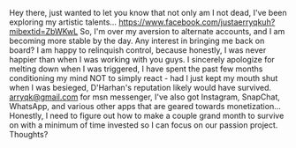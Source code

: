 Hey there, just wanted to let you know that not only am I not dead, I've been exploring my artistic talents...
https://www.facebook.com/justaerryqkuh?mibextid=ZbWKwL
So, I'm over my aversion to alternate accounts, and I am becoming more stable by the day.
Any interest in bringing me back on board?
I am happy to relinquish control, because honestly, I was never happier than when I was working with you guys.
I sincerely apologize for melting down when I was triggered, I have spent the past few months conditioning my mind NOT to simply react - had I just kept my mouth shut when I was besieged, D'Harhan's reputation likely would have survived.
arryqk@gmail.com for msn messenger, I've also got Instagram, SnapChat, WhatsApp, and various other apps that are geared towards monetization...
Honestly, I need to figure out how to make a couple grand month to survive on with a minimum of time invested so I can focus on our passion project. 
Thoughts?
